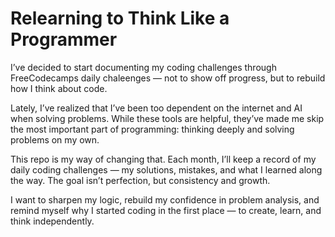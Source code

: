 # Relearning to Think Like a Programmer

I’ve decided to start documenting my  coding challenges through FreeCodecamps daily chaleenges — not to show off progress, but to rebuild how I think about code.

Lately, I’ve realized that I’ve been too dependent on the internet and AI when solving problems. While these tools are helpful, they’ve made me skip the most important part of programming: thinking deeply and solving problems on my own.

This repo is my way of changing that. Each month, I’ll keep a record of my daily coding challenges — my solutions, mistakes, and what I learned along the way. The goal isn’t perfection, but consistency and growth.

I want to sharpen my logic, rebuild my confidence in problem analysis, and remind myself why I started coding in the first place — to create, learn, and think independently.

